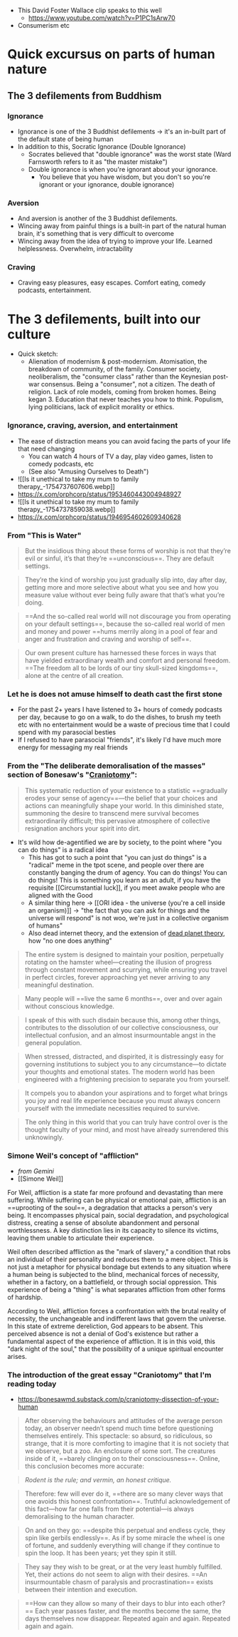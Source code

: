- This David Foster Wallace clip speaks to this well 
	- https://www.youtube.com/watch?v=P1PC1sArw70
- Consumerism etc
# Quick excursus on parts of human nature
## The 3 defilements from Buddhism
### Ignorance
- Ignorance is one of the 3 Buddhist defilements → it's an in-built part of the default state of being human
- In addition to this, Socratic Ignorance (Double Ignorance)
	- Socrates believed that "double ignorance" was the worst state (Ward Farnsworth refers to it as "the master mistake")
	- Double ignorance is when you're ignorant about your ignorance. 
		- You believe that you have wisdom, but you don't so you're ignorant or your ignorance, double ignorance)
### Aversion
- And aversion is another of the 3 Buddhist defilements. 
- Wincing away from painful things is a built-in part of the natural human brain, it's something that is very difficult to overcome
- Wincing away from the idea of trying to improve your life. Learned helplessness. Overwhelm, intractability
### Craving
- Craving easy pleasures, easy escapes. Comfort eating, comedy podcasts, entertainment.
# The 3 defilements, built into our culture
- Quick sketch:
	- Alienation of modernism & post-modernism. Atomisation, the breakdown of community, of the family. Consumer society, neoliberalism, the "consumer class" rather than the Keynesian post-war consensus. Being a "consumer", not a citizen. The death of religion. Lack of role models, coming from broken homes. Being kegan 3. Education that never teaches you how to think. Populism, lying politicians, lack of explicit morality or ethics.
### Ignorance, craving, aversion, and entertainment
- The ease of distraction means you can avoid facing the parts of your life that need changing
	- You can watch 4 hours of TV a day, play video games, listen to comedy podcasts, etc
	- (See also "Amusing Ourselves to Death")
- ![[Is it unethical to take my mum to family therapy_-1754737607606.webp]]
- https://x.com/orphcorp/status/1953460443004948927
- ![[Is it unethical to take my mum to family therapy_-1754737859038.webp]]
- https://x.com/orphcorp/status/1946954602609340628
### From "This is Water"

> But the insidious thing about these forms of worship is not that they’re evil or sinful, it’s that they’re ==unconscious==. They are default settings.

> They’re the kind of worship you just gradually slip into, day after day, getting more and more selective about what you see and how you measure value without ever being fully aware that that’s what you’re doing.

> ==And the so-called real world will not discourage you from operating on your default settings==, because the so-called real world of men and money and power ==hums merrily along in a pool of fear and anger and frustration and craving and worship of self==. 

> Our own present culture has harnessed these forces in ways that have yielded extraordinary wealth and comfort and personal freedom. ==The freedom all to be lords of our tiny skull-sized kingdoms==, alone at the centre of all creation. 
### Let he is does not amuse himself to death cast the first stone
- For the past 2+ years I have listened to 3+ hours of comedy podcasts per day, because to go on a walk, to do the dishes, to brush my teeth etc with no entertainment would be a waste of precious time that I could spend with my parasocial besties
- If I refused to have parasocial "friends", it's likely I'd have much more energy for messaging my real friends 
### From the "The deliberate demoralisation of the masses" section of Bonesaw's "[Craniotomy](https://bonesawmd.substack.com/p/craniotomy-dissection-of-your-human)":

>This systematic reduction of your existence to a statistic ==gradually erodes your sense of agency==—the belief that your choices and actions can meaningfully shape your world. In this diminished state, summoning the desire to transcend mere survival becomes extraordinarily difficult; this pervasive atmosphere of collective resignation anchors your spirit into dirt.

- It's wild how de-agentified we are by society, to the point where "you can do things" is a radical idea
	- This has got to such a point that "you can just do things" is a "radical" meme in the tpot scene, and people over there are constantly banging the drum of agency. You can do things! You can do things! This is something you learn as an adult, if you have the requisite [[Circumstantial luck]], if you meet awake people who are aligned with the Good
	- A similar thing here → [[ORI idea - the universe (you're a cell inside an organism)]] → "the fact that you can ask for things and the universe will respond" is not woo, we're just in a collective organism of humans"
	- Also dead internet theory, and the extension of [dead planet theory](https://arealsociety.substack.com/p/the-dead-planet-theory?utm_campaign=post), how "no one does anything"

>The entire system is designed to maintain your position, perpetually rotating on the hamster wheel—creating the illusion of progress through constant movement and scurrying, while ensuring you travel in perfect circles, forever approaching yet never arriving to any meaningful destination.

>Many people will ==live the same 6 months==, over and over again without conscious knowledge.

>I speak of this with such disdain because this, among other things, contributes to the dissolution of our collective consciousness, our intellectual confusion, and an almost insurmountable angst in the general population.

>When stressed, distracted, and dispirited, it is distressingly easy for governing institutions to subject you to any circumstance—to dictate your thoughts and emotional states. The modern world has been engineered with a frightening precision to separate you from yourself.

>It compels you to abandon your aspirations and to forget what brings you joy and real life experience because you must always concern yourself with the immediate necessities required to survive.

>The only thing in this world that you can truly have control over is the thought faculty of your mind, and most have already surrendered this unknowingly.

### Simone Weil's concept of "affliction"
- *from Gemini*
- [[Simone Weil]]

For Weil, affliction is a state far more profound and devastating than mere suffering. While suffering can be physical or emotional pain, affliction is an ==uprooting of the soul==, a degradation that attacks a person's very being. It encompasses physical pain, social degradation, and psychological distress, creating a sense of absolute abandonment and personal worthlessness. A key distinction lies in its capacity to silence its victims, leaving them unable to articulate their experience.

Weil often described affliction as the "mark of slavery," a condition that robs an individual of their personality and reduces them to a mere object. This is not just a metaphor for physical bondage but extends to any situation where a human being is subjected to the blind, mechanical forces of necessity, whether in a factory, on a battlefield, or through social oppression. This experience of being a "thing" is what separates affliction from other forms of hardship.

According to Weil, affliction forces a confrontation with the brutal reality of necessity, the unchangeable and indifferent laws that govern the universe. In this state of extreme dereliction, God appears to be absent. This perceived absence is not a denial of God's existence but rather a fundamental aspect of the experience of affliction. It is in this void, this "dark night of the soul," that the possibility of a unique spiritual encounter arises.
### The introduction of the great essay "Craniotomy" that I'm reading today
- https://bonesawmd.substack.com/p/craniotomy-dissection-of-your-human

> After observing the behaviours and attitudes of the average person today, an observer needn’t spend much time before questioning themselves entirely. This spectacle: so absurd, so ridiculous, so strange, that it is more comforting to imagine that it is not society that we observe, but a zoo. An enclosure of some sort. The creatures inside of it, ==barely clinging on to their consciousness==. Online, this conclusion becomes more accurate:

> _Rodent is the rule; and vermin, an honest critique._

> Therefore: few will ever do it, ==there are so many clever ways that one avoids this honest confrontation==. Truthful acknowledgement of this fact—how far one falls from their potential—is always demoralising to the human character.

> On and on they go: ==despite this perpetual and endless cycle, they spin like gerbils endlessly==. As if by some miracle the wheel is one of fortune, and suddenly everything will change if they continue to spin the loop. It has been years; yet they spin it still.

> They say they wish to be great, or at the very least humbly fulfilled. Yet, their actions do not seem to align with their desires. ==An insurmountable chasm of paralysis and procrastination== exists between their intention and execution.

> ==How can they allow so many of their days to blur into each other?== Each year passes faster, and the months become the same, the days themselves now disappear. Repeated again and again. Repeated again and again.
